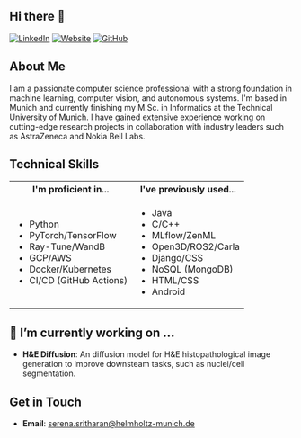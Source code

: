 ## Hi there 👋

[![LinkedIn](https://img.shields.io/badge/LinkedIn-seras3141-blue)](https://www.linkedin.com/in/seras3141/)
[![Website](https://img.shields.io/badge/Website-seras3141.github.io-orange)](https://seras3141.github.io/)
[![GitHub](https://img.shields.io/badge/GitHub-seras3141-black)](https://github.com/seras3141)

## About Me

I am a passionate computer science professional with a strong foundation in machine learning, computer vision, and autonomous systems. I'm based in Munich and currently finishing my M.Sc. in Informatics at the Technical University of Munich. I have gained extensive experience working on cutting-edge research projects in collaboration with industry leaders such as AstraZeneca and Nokia Bell Labs.

## Technical Skills

<table width="100%">
    <tr>
        <th> I'm proficient in...</th>
        <th> I've previously used...</th>
    </tr>
    <tr>
        <td>
            <ul>
                <li>Python</li>
                <li>PyTorch/TensorFlow</>
                <li>Ray-Tune/WandB</li>
                <li>GCP/AWS</li>
                <li>Docker/Kubernetes
                <li>CI/CD (GitHub Actions)</li>
            </ul>
        </td>
        <td>
            <ul>
                <li>Java</li>
                <li>C/C++</li>
                <li>MLflow/ZenML</li>
                <li>Open3D/ROS2/Carla</li>
                <li>Django/CSS</li>
                <li>NoSQL (MongoDB)</li>
                <li>HTML/CSS</li>
                <li>Android</li>
            </ul>
        </td>
    </tr>
</table>




## 🔭 I’m currently working on ...

- **H&E Diffusion**: An diffusion model for H&E histopathological image generation to improve downsteam tasks, such as nuclei/cell segmentation.


## Get in Touch

- **Email**: [serena.sritharan@helmholtz-munich.de](mailto:serena.sritharan@helmholtz-munich.de)

<!--

Here are some ideas to get you started:

- 🔭 I’m currently working on ...
- 🌱 I’m currently learning ...
- 👯 I’m looking to collaborate on ...
- 🤔 I’m looking for help with ...
- 💬 Ask me about ...
- 📫 How to reach me: ...
- 😄 Pronouns: ...
- ⚡ Fun fact: ...
-->
